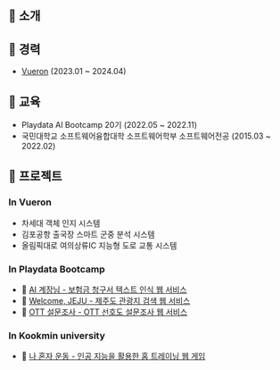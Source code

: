 <!---
jacob3015/jacob3015 is a ✨ special ✨ repository because its `README.md` (this file) appears on your GitHub profile.
You can click the Preview link to take a look at your changes.
--->
## 👏 소개

## 💼 경력
* [Vueron](http://vueron.org/) (2023.01 ~ 2024.04)
## 📑 교육
* Playdata AI Bootcamp 20기 (2022.05 ~ 2022.11)
* 국민대학교 소프트웨어융합대학 소프트웨어학부 소프트웨어전공 (2015.03 ~ 2022.02)
## 🌟 프로젝트
### In Vueron
* 차세대 객체 인지 시스템
* 김포공항 출국장 스마트 군중 분석 시스템
* 올림픽대로 여의상류IC 지능형 도로 교통 시스템
### In Playdata Bootcamp
* 🔗 [AI 계장님 - 보험금 청구서 텍스트 인식 웹 서비스](https://github.com/playdata-aichief-ai/aichief-springboot-backend)
* 🔗 [Welcome, JEJU - 제주도 관광지 검색 웹 서비스](https://github.com/playdata-july-web/july-spring-fullstack)
* 🔗 [OTT 설문조사 - OTT 선호도 설문조사 웹 서비스](https://github.com/playdata-july-web/ottsurvey-java-fullstack)
### In Kookmin university
* 🔗 [나 혼자 운동 - 인공 지능을 활용한 홈 트레이닝 웹 게임](https://github.com/kookmin-sw/capstone-2020-24)
